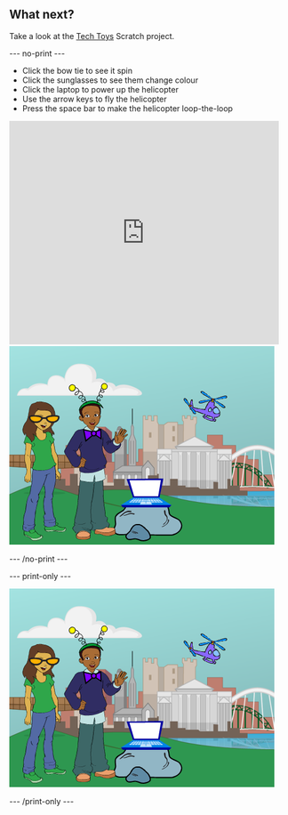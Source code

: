 ## What next?

Take a look at the [Tech Toys](https://projects.raspberrypi.org/en/projects/tech-toys) Scratch project.

--- no-print ---

+ Click the bow tie to see it spin
+ Click the sunglasses to see them change colour
+ Click the laptop to power up the helicopter
+ Use the arrow keys to fly the helicopter
+ Press the space bar to make the helicopter loop-the-loop

<div class="scratch-preview">
  <iframe allowtransparency="true" width="485" height="402" src="https://scratch.mit.edu/projects/embed/301514002/?autostart=false" frameborder="0" scrolling="no"></iframe>
  <img src="images/toys-final.png">
</div>

--- /no-print ---

--- print-only ---

![complete project](images/toys-final.png)

--- /print-only ---